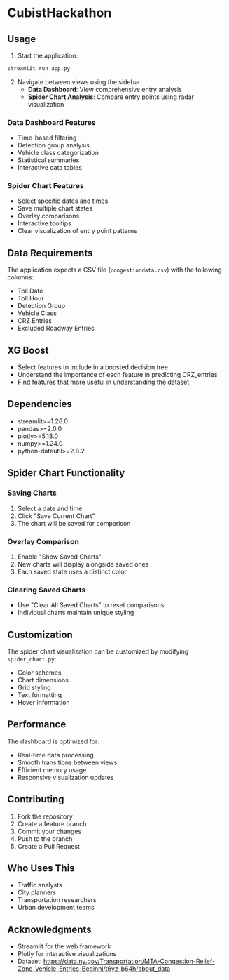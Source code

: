 # CubistHackathon

## Usage

1. Start the application:
```bash
streamlit run app.py
```

2. Navigate between views using the sidebar:
   - **Data Dashboard**: View comprehensive entry analysis
   - **Spider Chart Analysis**: Compare entry points using radar visualization

### Data Dashboard Features
- Time-based filtering
- Detection group analysis
- Vehicle class categorization
- Statistical summaries
- Interactive data tables

### Spider Chart Features
- Select specific dates and times
- Save multiple chart states
- Overlay comparisons
- Interactive tooltips
- Clear visualization of entry point patterns

## Data Requirements

The application expects a CSV file (`congestiondata.csv`) with the following columns:
- Toll Date
- Toll Hour
- Detection Group
- Vehicle Class
- CRZ Entries
- Excluded Roadway Entries

## XG Boost
- Select features to include in a boosted decision tree
- Understand the importance of each feature in predicting CRZ_entries
- Find features that more useful in understanding the dataset


## Dependencies

- streamlit>=1.28.0
- pandas>=2.0.0
- plotly>=5.18.0
- numpy>=1.24.0
- python-dateutil>=2.8.2

## Spider Chart Functionality

### Saving Charts
1. Select a date and time
2. Click "Save Current Chart"
3. The chart will be saved for comparison

### Overlay Comparison
1. Enable "Show Saved Charts"
2. New charts will display alongside saved ones
3. Each saved state uses a distinct color

### Clearing Saved Charts
- Use "Clear All Saved Charts" to reset comparisons
- Individual charts maintain unique styling

## Customization

The spider chart visualization can be customized by modifying `spider_chart.py`:
- Color schemes
- Chart dimensions
- Grid styling
- Text formatting
- Hover information

## Performance

The dashboard is optimized for:
- Real-time data processing
- Smooth transitions between views
- Efficient memory usage
- Responsive visualization updates

## Contributing

1. Fork the repository
2. Create a feature branch
3. Commit your changes
4. Push to the branch
5. Create a Pull Request


## Who Uses This

- Traffic analysts
- City planners
- Transportation researchers
- Urban development teams

## Acknowledgments

- Streamlit for the web framework
- Plotly for interactive visualizations
- Dataset: https://data.ny.gov/Transportation/MTA-Congestion-Relief-Zone-Vehicle-Entries-Beginni/t6yz-b64h/about_data
